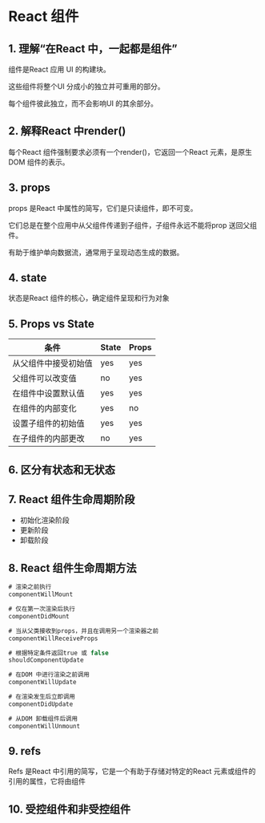 # React 组件

## 1. 理解“在React 中，一起都是组件”

组件是React 应用 UI 的构建块。

这些组件将整个UI 分成小的独立并可重用的部分。

每个组件彼此独立，而不会影响UI 的其余部分。

## 2. 解释React 中render()

每个React 组件强制要求必须有一个render()，它返回一个React 元素，是原生DOM 组件的表示。

## 3. props

props 是React 中属性的简写，它们是只读组件，即不可变。

它们总是在整个应用中从父组件传递到子组件，子组件永远不能将prop 送回父组件。

有助于维护单向数据流，通常用于呈现动态生成的数据。

## 4. state

状态是React 组件的核心，确定组件呈现和行为对象

## 5. Props vs State

| 条件                 | State | Props |
| -------------------- | ----- | ----- |
| 从父组件中接受初始值 | yes   | yes   |
| 父组件可以改变值     | no    | yes   |
| 在组件中设置默认值   | yes   | yes   |
| 在组件的内部变化     | yes   | no    |
| 设置子组件的初始值   | yes   | yes   |
| 在子组件的内部更改   | no    | yes   |

## 6. 区分有状态和无状态

## 7. React 组件生命周期阶段

- 初始化渲染阶段
- 更新阶段
- 卸载阶段

## 8. React 组件生命周期方法

```jsx
# 渲染之前执行
componentWillMount

# 仅在第一次渲染后执行
componentDidMount

# 当从父类接收到props，并且在调用另一个渲染器之前
componentWillReceiveProps

# 根据特定条件返回true 或 false
shouldComponentUpdate

# 在DOM 中进行渲染之前调用
componentWillUpdate

# 在渲染发生后立即调用
componentDidUpdate

# 从DOM 卸载组件后调用
componentWillUnmount
```

## 9. refs

Refs 是React 中引用的简写，它是一个有助于存储对特定的React 元素或组件的引用的属性，它将由组件

## 10. 受控组件和非受控组件